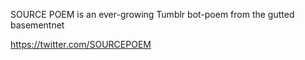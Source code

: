 SOURCE POEM is an ever-growing Tumblr bot-poem from the gutted basementnet

https://twitter.com/SOURCEPOEM
